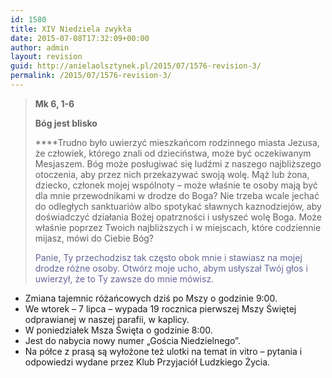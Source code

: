 ```yaml
---
id: 1580
title: XIV Niedziela zwykła
date: 2015-07-08T17:32:09+00:00
author: admin
layout: revision
guid: http://anielaolsztynek.pl/2015/07/1576-revision-3/
permalink: /2015/07/1576-revision-3/
---
```

> **Mk 6, 1-6**
> 
> **Bóg jest blisko**
> 
>  ****Trudno było uwierzyć mieszkańcom rodzinnego miasta Jezusa, że człowiek, którego znali od dzieciństwa, może być oczekiwanym Mesjaszem. Bóg może posługiwać się ludźmi z naszego najbliższego otoczenia, aby przez nich przekazywać swoją wolę. Mąż lub żona, dziecko, członek mojej wspólnoty &#8211; może właśnie te osoby mają być dla mnie przewodnikami w drodze do Boga? Nie trzeba wcale jechać do odległych sanktuariów albo spotykać sławnych kaznodziejów, aby doświadczyć działania Bożej opatrzności i usłyszeć wolę Boga. Może właśnie poprzez Twoich najbliższych i w miejscach, które codziennie mijasz, mówi do Ciebie Bóg?
> 
> <span style="color: #666699;">Panie, Ty przechodzisz tak często obok mnie i stawiasz na mojej drodze różne osoby. Otwórz moje ucho, abym usłyszał Twój głos i uwierzył, że to Ty zawsze do mnie mówisz.</span>

  * Zmiana tajemnic różańcowych dziś po Mszy o godzinie 9:00.
  * We wtorek &#8211; 7 lipca &#8211; wypada 19 rocznica pierwszej Mszy Świętej odprawianej w naszej parafii, w kaplicy.
  * W poniedziałek Msza Święta o godzinie 8:00.
  * Jest do nabycia nowy numer &#8222;Gościa Niedzielnego&#8221;.
  * Na półce z prasą są wyłożone też ulotki na temat in vitro &#8211; pytania i odpowiedzi wydane przez Klub Przyjaciół Ludzkiego Życia.